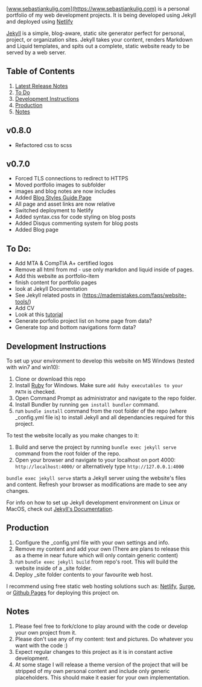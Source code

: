[www.sebastiankulig.com](https://www.sebastiankulig.com) is a personal portfolio of my web development projects. It is being developed using Jekyll and deployed using [Netlify](https://www.netlify.com)

[Jekyll](https://jekyllrb.com/) is a simple, blog-aware, static site generator perfect for personal, project, or organization sites. Jekyll takes your content, renders Markdown and Liquid templates, and spits out a complete, static website ready to be served by a web server. 

## Table of Contents

1. [Latest Release Notes](#v080)
2. [To Do](#to-do)
3. [Development Instructions](#development-instructions)
4. [Production](#production)
5. [Notes](#notes)

## v0.8.0
* Refactored css to scss

## v0.7.0
* Forced TLS connections to redirect to HTTPS
* Moved portfolio images to subfolder
* images and blog notes are now includes
* Added [Blog Styles Guide Page](https://www.sebastiankulig.com/blog-styles)
* All page and asset links are now relative
* Switched deployment to Netlify
* Added syntax.css for code styling on blog posts
* Added Disqus commenting system for blog posts
* Added Blog page

## To Do:
* Add MTA & CompTIA A+ certified logos
* Remove all html from md - use only markdon and liquid inside of pages.
* Add this website as portfolio-item
* finish content for portfolio pages
* look at Jekyll Documentation
* See Jekyll related posts in (https://mademistakes.com/faqs/website-tools/)
* Add CV
* Look at this [tutorial](https://jekyllrb.com/tutorials/convert-site-to-jekyll/)
* Generate porfolio project list on home page from data?
* Generate top and bottom navigations form data?

## Development Instructions

To set up your environment to develop this website on MS Windows (tested with win7 and win10):

1. Clone or download this repo
2. Install [Ruby](https://rubyinstaller.org/) for Windows. Make sure `add Ruby executables to your PATH` is checked.
3. Open Command Prompt as administrator and navigate to the repo folder.
4. Install Bundler by running `gem install bundler` command.
4. run `bundle install` command from the root folder of the repo (where _config.yml file is) to install Jekyll and all dependancies required for this project.

To test the website locally as you make changes to it:
1. Build and serve the project by running `bundle exec jekyll serve` command from the root folder of the repo.
2. Open your browser and navigate to your localhost on port 4000: `http://localhost:4000/` or alternatively type `http://127.0.0.1:4000` 

`bundle exec jekyll serve` starts a Jekyll server using the website's files and content. Refresh your browser as modifications are made to see any changes.

For info on how to set up Jekyll development environment on Linux or MacOS, check out [Jekyll's Documentation](https://jekyllrb.com/).

## Production

1. Configure the _config.yml file with your own settings and info.
2. Remove my content and add your own (There are plans to release this as a theme in near future which will only contain generic content)
3. run `bundle exec jekyll build` from repo's root. This will build the website inside of a _site folder.
4. Deploy _site folder contents to your favourite web host.

I recommend using free static web hosting solutions such as: [Netlify](https://www.netlify.com/), [Surge](https://surge.sh/), or [Github Pages](https://pages.github.com/) for deploying this project on.

## Notes
1. Please feel free to fork/clone to play around with the code or develop your own project from it.
2. Please don't use any of my content: text and pictures. Do whatever you want with the code :)
3. Expect regular changes to this project as it is in constant active development.
4. At some stage I will release a theme version of the project that will be stripped of my own personal content and include only generic placeholders. This should make it easier for your own implementation.

